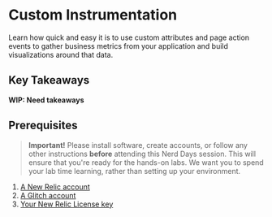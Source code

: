 # Custom Instrumentation

Learn how quick and easy it is to use custom attributes and page action events to gather business metrics from your application and build visualizations around that data.

## Key Takeaways

**WIP: Need takeaways**

## Prerequisites

> **Important!** Please install software, create accounts, or follow any other instructions **before** attending this Nerd Days session. This will ensure that you're ready for the hands-on labs. We want you to spend your lab time learning, rather than setting up your environment.

1. [A New Relic account](https://newrelic.com/signup)
2. [A Glitch account](https://glitch.com/signup)
3. [Your New Relic License key](https://docs.newrelic.com/docs/accounts/accounts-billing/account-setup/new-relic-license-key)